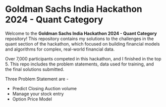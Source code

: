 # Goldman Sachs India Hackathon 2024 - Quant Category

Welcome to the **Goldman Sachs India Hackathon 2024 - Quant Category** repository! This repository contains my solutions to the challenges in the quant section of the hackathon, which focused on building financial models and algorithms for complex, real-world financial data.

Over 7,000 participants competed in this hackathon, and I finished in the top 5. This repo includes the problem statements, data used for training, and the final solutions submitted.

Three Problem Statement are - 
- Predict Closing Auction volume
- Manage your stock entry
- Option Price Model
